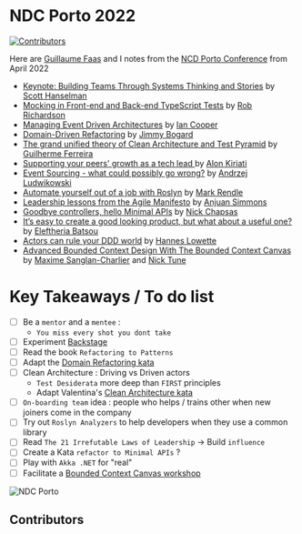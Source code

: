 # NDC Porto 2022
[![Contributors](https://github.com/ythirion/ndc-porto-2022/actions/workflows/contributors.yml/badge.svg)](https://github.com/ythirion/ndc-porto-2022/actions/workflows/contributors.yml)

Here are [Guillaume Faas](https://github.com/Tr00d/) and I notes from the [NCD Porto Conference](https://ndcporto.com/) from April 2022

- [Keynote: Building Teams Through Systems Thinking and Stories](mentorship-sponsorship.md) by [Scott Hanselman](https://www.hanselman.com/)
- [Mocking in Front-end and Back-end TypeScript Tests](mocking-in-ts.md) by [Rob Richardson](https://robrich.org)
- [Managing Event Driven Architectures](managing-event-driven-architectures.md) by [Ian Cooper](https://twitter.com/ICooper)
- [Domain-Driven Refactoring](ddd-refactoring.md) by [Jimmy Bogard](https://jimmybogard.com/)
- [The grand unified theory of Clean Architecture and Test Pyramid](pyramid-clean-architecture.md) by [Guilherme Ferreira](https://twitter.com/gsferreira)
- [Supporting your peers' growth as a tech lead
](supporting-your-peers-growth.md) by [Alon Kiriati](https://twitter.com/akiriati)
- [Event Sourcing - what could possibly go wrong?](es-go-wrong.md) by [Andrzej Ludwikowski](https://twitter.com/aludwikowski)
- [Automate yourself out of a job with Roslyn](roslyn.md) by [Mark Rendle](https://twitter.com/markrendle)
- [Leadership lessons from the Agile Manifesto](leadership-lessons-from-agile-manifesto.md) by [Anjuan Simmons](https://twitter.com/anjuan)
- [Goodbye controllers, hello Minimal APIs](goodbye-controllers.md) by [Nick Chapsas](https://twitter.com/nickchapsas)
- [It’s easy to create a good looking product, but what about a useful one?](create-useful-product.md) by [Eleftheria Batsou](https://twitter.com/BatsouElef)
- [Actors can rule your DDD world](actors-in-ddd.md) by [Hannes Lowette](https://twitter.com/hannes_lowette)
- [Advanced Bounded Context Design With The Bounded Context Canvas](bounded-context-canvas.md) by [Maxime Sanglan-Charlier](https://twitter.com/__MaxS__) and [Nick Tune](https://twitter.com/ntcoding)

# Key Takeaways / To do list
- [ ] Be a `mentor` and a `mentee` :
    - `You miss every shot you dont take`
- [ ] Experiment [Backstage](https://backstage.io/)
- [ ] Read the book `Refactoring to Patterns`
- [ ] Adapt the [Domain Refactoring kata](https://github.com/jbogard/presentations/tree/master/DomainDrivenRefactoring)
- [ ] Clean Architecture : Driving vs Driven actors
    - `Test Desiderata` more deep than `FIRST` principles
    - Adapt Valentina's [Clean Architecture kata](https://github.com/valentinacupac/banking-kata-dotnet)
- [ ] `On-boarding team` idea : people who helps / trains other when new joiners come in the company
- [ ] Try out `Roslyn Analyzers` to help developers when they use a common library
- [ ] Read `The 21 Irrefutable Laws of Leadership` -> Build `influence`
- [ ] Create a Kata `refactor to Minimal APIs` ?
- [ ] Play with `Akka .NET` for "real"
- [ ] Facilitate a [Bounded Context Canvas workshop](https://miro.com/app/board/uXjVODGps0A=/)

![NDC Porto](img/logo.png)

## Contributors
